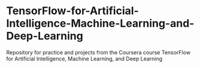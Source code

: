 # TensorFlow-for-Artificial-Intelligence-Machine-Learning-and-Deep-Learning
Repository for practice and projects from the Coursera course TensorFlow for Artificial Intelligence, Machine Learning, and Deep Learning
